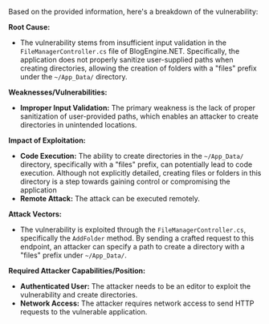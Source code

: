 Based on the provided information, here's a breakdown of the vulnerability:

**Root Cause:**

*   The vulnerability stems from insufficient input validation in the `FileManagerController.cs` file of BlogEngine.NET. Specifically, the application does not properly sanitize user-supplied paths when creating directories, allowing the creation of folders with a "files" prefix under the `~/App_Data/` directory.

**Weaknesses/Vulnerabilities:**

*   **Improper Input Validation:** The primary weakness is the lack of proper sanitization of user-provided paths, which enables an attacker to create directories in unintended locations.

**Impact of Exploitation:**

*   **Code Execution:** The ability to create directories in the `~/App_Data/` directory, specifically with a "files" prefix, can potentially lead to code execution. Although not explicitly detailed, creating files or folders in this directory is a step towards gaining control or compromising the application
*   **Remote Attack:** The attack can be executed remotely.

**Attack Vectors:**

*   The vulnerability is exploited through the `FileManagerController.cs`, specifically the `AddFolder` method. By sending a crafted request to this endpoint, an attacker can specify a path to create a directory with a "files" prefix under `~/App_Data/`.

**Required Attacker Capabilities/Position:**

*   **Authenticated User:** The attacker needs to be an editor to exploit the vulnerability and create directories.
*   **Network Access:** The attacker requires network access to send HTTP requests to the vulnerable application.